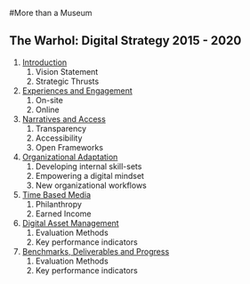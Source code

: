 #More than a Museum

## The Warhol: Digital Strategy 2015 - 2020

1. [Introduction](01_Introduction.md)
	1. Vision Statement
	2. Strategic Thrusts
2. [Experiences and Engagement](02_Experiences_and_Engagement.md)
	1. On-site
	2. Online
3. [Narratives and Access](03_Narratives_and_Access.md)
	1. Transparency
	2. Accessibility
	3. Open Frameworks
4. [Organizational Adaptation](04_Organizational_Adaptation.md)
	1. Developing internal skill-sets
	2. Empowering a digital mindset
	3. New organizational workflows
5. [Time Based Media](05_Time_Based_Media.md) 
	1. Philanthropy
	2. Earned Income
6. [Digital Asset Management](06_Digital_Asset_Management.md)
	1. Evaluation Methods
	2. Key performance indicators
7. [Benchmarks, Deliverables and Progress](07_Benchmarks_Deliverables_and_Progress.md)
	1. Evaluation Methods
	2. Key performance indicators
